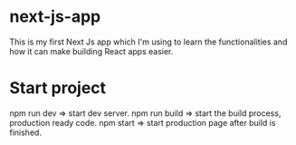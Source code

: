 # next-js-app

This is my first Next Js app which I'm using to learn the functionalities and how it can make building React apps easier.

# Start project

npm run dev => start dev server.
npm run build => start the build process, production ready code.
npm start => start production page after build is finished.
